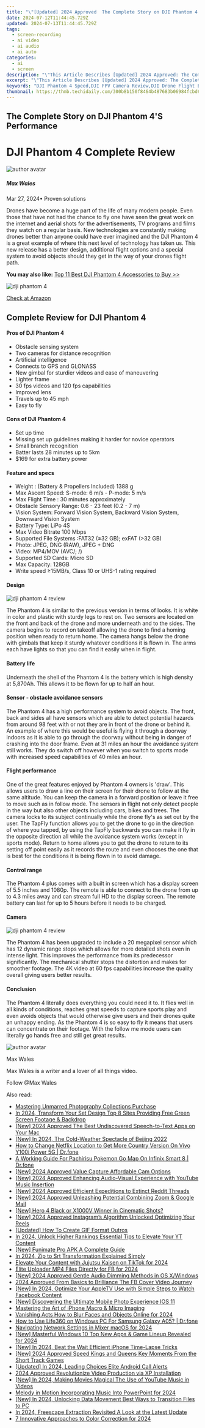 ```yaml
---
title: "\"[Updated] 2024 Approved  The Complete Story on DJI Phantom 4'S Performance\""
date: 2024-07-12T11:44:45.729Z
updated: 2024-07-13T11:44:45.729Z
tags: 
  - screen-recording
  - ai video
  - ai audio
  - ai auto
categories: 
  - ai
  - screen
description: "\"This Article Describes [Updated] 2024 Approved: The Complete Story on DJI Phantom 4'S Performance\""
excerpt: "\"This Article Describes [Updated] 2024 Approved: The Complete Story on DJI Phantom 4'S Performance\""
keywords: "DJI Phantom 4 Speed,DJI FPV Camera Review,DJI Drone Flight Efficiency,DJI Drones Performance Analysis,DJI Quadcopter Flight Data,DJI Mini Vs. Phantom 4 Comparison,DJI FPV Vision Inspection"
thumbnail: https://thmb.techidaily.com/300b8b150f8464b487683b06984fcbd6662b4fb116965638afb915b9861f6dbd.jpg
---
```


## The Complete Story on DJI Phantom 4'S Performance

# DJI Phantom 4 Complete Review

![author avatar](https://images.wondershare.com/filmora/article-images/max-wales-author.jpg)

##### Max Wales

 Mar 27, 2024• Proven solutions

 Drones have become a huge part of the life of many modern people. Even those that have not had the chance to fly one have seen the great work on the internet and aerial shots for the advertisements, TV programs and films they watch on a regular basis. New technologies are constantly making drones better than anyone could have ever imagined and the DJI Phantom 4 is a great example of where this next level of technology has taken us. This new release has a better design, additional flight options and a special system to avoid objects should they get in the way of your drones flight path.

**You may also like:** [Top 11 Best DJI Phantom 4 Accessories to Buy >>](https://tools.techidaily.com/wondershare/filmora/download/)

![dji phantom 4](https://images.wondershare.com/filmora/article-images/dji-phandom-4.jpg)

[Check at Amazon](https://www.amazon.com/gp/product/B01CFXQZD0/ref=as%5Fli%5Ftl?ie=UTF8&tag=vs-flora-20&camp=1789&creative=9325&linkCode=as2&creativeASIN=B01CFXQZD0&linkId=edcac98fb2e38b9359b8299650e268df)

## Complete Review for DJI Phantom 4

#### **Pros of DJI Phantom 4**

* Obstacle sensing system
* Two cameras for distance recognition
* Artificial intelligence
* Connects to GPS and GLONASS
* New gimbal for sturdier videos and ease of maneuvering
* Lighter frame
* 30 fps videos and 120 fps capabilities
* Improved lens
* Travels up to 45 mph
* Easy to fly

#### **Cons of DJI Phantom 4**

* Set up time
* Missing set up guidelines making it harder for novice operators
* Small branch recognition
* Batter lasts 28 minutes up to 5km
* $169 for extra battery power

#### Feature and specs

* Weight : (Battery & Propellers Included) 1388 g
* Max Ascent Speed: S-mode: 6 m/s - P-mode: 5 m/s
* Max Flight Time : 30 minutes approximately
* Obstacle Sensory Range: 0.6 - 23 feet (0.2 - 7 m)
* Vision System: Forward Vision System, Backward Vision System, Downward Vision System
* Battery Type: LiPo 4S
* Max Video Bitrate 100 Mbps
* Supported File Systems :FAT32 (≤32 GB); exFAT (>32 GB)
* Photo: JPEG, DNG (RAW), JPEG + DNG
* Video: MP4/MOV (AVC/; /)
* Supported SD Cards: Micro SD
* Max Capacity: 128GB
* Write speed ≥15MB/s, Class 10 or UHS-1 rating required

#### Design

![dji phantom 4 review](https://images.wondershare.com/filmora/article-images/dji-phantom-4-design.jpg)

 The Phantom 4 is similar to the previous version in terms of looks. It is white in color and plastic with sturdy legs to rest on. Two sensors are located on the front and back of the drone and more underneath and to the sides. The camera begins to record on takeoff allowing the drone to find a homing position when ready to return home. The camera hangs below the drone with gimbals that keep it sturdy whatever conditions it is flown in. The arms each have lights so that you can find it easily when in flight.

#### Battery life

 Underneath the shell of the Phantom 4 is the battery which is high density at 5,870Ah. This allows it to be flown for up to half an hour.

#### Sensor - obstacle avoidance sensors

 The Phantom 4 has a high performance system to avoid objects. The front, back and sides all have sensors which are able to detect potential hazards from around 98 feet with or not they are in front of the drone or behind it. An example of where this would be useful is flying it through a doorway indoors as it is able to go through the doorway without being in danger of crashing into the door frame. Even at 31 miles an hour the avoidance system still works. They do switch off however when you switch to sports mode with increased speed capabilities of 40 miles an hour.

#### Flight performance

 One of the great features enjoyed by Phantom 4 owners is 'draw'. This allows users to draw a line on their screen for their drone to follow at the same altitude. You can keep the camera in a forward position or leave it free to move such as in follow mode. The sensors in flight not only detect people in the way but also other objects including cars, bikes and trees. The camera locks to its subject continually while the drone fly's as set out by the user. The TapFly function allows you to get the drone to go in the direction of where you tapped, by using the TapFly backwards you can make it fly in the opposite direction all while the avoidance system works (except in sports mode). Return to home allows you to get the drone to return to its setting off point easily as it records the route and even chooses the one that is best for the conditions it is being flown in to avoid damage.

#### Control range

 The Phantom 4 plus comes with a built in screen which has a display screen of 5.5 inches and 1080p. The remote is able to connect to the drone from up to 4.3 miles away and can stream full HD to the display screen. The remote battery can last for up to 5 hours before it needs to be charged.

#### Camera

![dji phantom 4 review](https://images.wondershare.com/filmora/article-images/dji-phantom-4-camera.jpg)

 The Phantom 4 has been upgraded to include a 20 megapixel sensor which has 12 dynamic range stops which allows for more detailed shots even in intense light. This improves the performance from its predecessor significantly. The mechanical shutter stops the distortion and makes for smoother footage. The 4K video at 60 fps capabilities increase the quality overall giving users better results.

#### Conclusion

 The Phantom 4 literally does everything you could need it to. It flies well in all kinds of conditions, reaches great speeds to capture sports play and even avoids objects that would otherwise give users and their drones quite an unhappy ending. As the Phantom 4 is so easy to fly it means that users can concentrate on their footage. With the follow me mode users can literally go hands free and still get great results.

![author avatar](https://images.wondershare.com/filmora/article-images/max-wales-author.jpg)

Max Wales

Max Wales is a writer and a lover of all things video.

Follow @Max Wales


<ins class="adsbygoogle"
     style="display:block"
     data-ad-format="autorelaxed"
     data-ad-client="ca-pub-7571918770474297"
     data-ad-slot="1223367746"></ins>



<ins class="adsbygoogle"
     style="display:block"
     data-ad-client="ca-pub-7571918770474297"
     data-ad-slot="8358498916"
     data-ad-format="auto"
     data-full-width-responsive="true"></ins>




<span class="atpl-alsoreadstyle">Also read:</span>
<div><ul>
<li><a href="https://fox-info.techidaily.com/mastering-unmarred-photography-collections-purchase/"><u>Mastering Unmarred Photography Collections Purchase</u></a></li>
<li><a href="https://youtube-stream.techidaily.com/in-2024-transform-your-set-design-top-8-sites-providing-free-green-screen-footage-and-backdrop/"><u>In 2024, Transform Your Set Design  Top 8 Sites Providing Free Green Screen Footage & Backdrop</u></a></li>
<li><a href="https://fox-info.techidaily.com/new-2024-approved-the-best-undiscovered-speech-to-text-apps-on-your-mac/"><u>[New] 2024 Approved  The Best Undiscovered Speech-to-Text Apps on Your Mac</u></a></li>
<li><a href="https://fox-info.techidaily.com/new-in-2024-the-cold-weather-spectacle-of-beijing-2022/"><u>[New] In 2024, The Cold-Weather Spectacle of Beijing 2022</u></a></li>
<li><a href="https://fake-location.techidaily.com/how-to-change-netflix-location-to-get-more-country-version-on-vivo-y100i-power-5g-drfone-by-drfone-virtual-android/"><u>How to Change Netflix Location to Get More Country Version On Vivo Y100i Power 5G | Dr.fone</u></a></li>
<li><a href="https://android-pokemon-go.techidaily.com/a-working-guide-for-pachirisu-pokemon-go-map-on-infinix-smart-8-drfone-by-drfone-virtual-android/"><u>A Working Guide For Pachirisu Pokemon Go Map On Infinix Smart 8 | Dr.fone</u></a></li>
<li><a href="https://fox-info.techidaily.com/new-2024-approved-value-capture-affordable-cam-options/"><u>[New] 2024 Approved  Value Capture  Affordable Cam Options</u></a></li>
<li><a href="https://fox-info.techidaily.com/new-2024-approved-enhancing-audio-visual-experience-with-youtube-music-insertion/"><u>[New] 2024 Approved  Enhancing Audio-Visual Experience with YouTube Music Insertion</u></a></li>
<li><a href="https://fox-info.techidaily.com/new-2024-approved-efficient-expeditions-to-extinct-reddit-threads/"><u>[New] 2024 Approved  Efficient Expeditions to Extinct Reddit Threads</u></a></li>
<li><a href="https://fox-info.techidaily.com/new-2024-approved-unleashing-potential-combining-zoom-and-google-mail/"><u>[New] 2024 Approved  Unleashing Potential  Combining Zoom & Google Mail</u></a></li>
<li><a href="https://fox-info.techidaily.com/new-hero-4-black-or-x1000v-winner-in-cinematic-shots/"><u>[New] Hero 4 Black or X1000V Winner in Cinematic Shots?</u></a></li>
<li><a href="https://fox-info.techidaily.com/new-2024-approved-instagrams-algorithm-unlocked-optimizing-your-reels/"><u>[New] 2024 Approved  Instagram’s Algorithm Unlocked  Optimizing Your Reels</u></a></li>
<li><a href="https://some-knowledge.techidaily.com/updated-how-to-create-gif-format-outros/"><u>[Updated] How To Create GIF Format Outros</u></a></li>
<li><a href="https://youtube-sure.techidaily.com/24-unlock-higher-rankings-essential-tips-to-elevate-your-yt-content/"><u>In 2024, Unlock Higher Rankings  Essential Tips to Elevate Your YT Content</u></a></li>
<li><a href="https://fox-info.techidaily.com/new-funimate-pro-apk-a-complete-guide/"><u>[New] Funimate Pro APK  A Complete Guide</u></a></li>
<li><a href="https://fox-info.techidaily.com/in-2024-zip-to-srt-transformation-explained-simply/"><u>In 2024, Zip to Srt Transformation Explained Simply</u></a></li>
<li><a href="https://tiktok-clips.techidaily.com/elevate-your-content-with-jujutsu-kaisen-on-tiktok-for-2024/"><u>Elevate Your Content with Jujutsu Kaisen on TikTok for 2024</u></a></li>
<li><a href="https://facebook-video-content.techidaily.com/elite-uploader-mp4-files-directly-for-fb-for-2024/"><u>Elite Uploader  MP4 Files Directly for FB for 2024</u></a></li>
<li><a href="https://fox-info.techidaily.com/new-2024-approved-gentle-audio-dimming-methods-in-os-xwindows/"><u>[New] 2024 Approved  Gentle Audio Dimming Methods in OS X/Windows</u></a></li>
<li><a href="https://facebook-video-files.techidaily.com/2024-approved-from-basics-to-brilliance-the-fb-cover-video-journey/"><u>2024 Approved  From Basics to Brilliance  The FB Cover Video Journey</u></a></li>
<li><a href="https://facebook-clips.techidaily.com/new-in-2024-optimize-your-appletv-use-with-simple-steps-to-watch-facebook-content/"><u>[New] In 2024, Optimize Your AppleTV Use with Simple Steps to Watch Facebook Content</u></a></li>
<li><a href="https://fox-info.techidaily.com/new-discovering-the-ultimate-mobile-photo-experience-ios-11/"><u>[New] Discovering the Ultimate Mobile Photo Experience  IOS 11</u></a></li>
<li><a href="https://fox-info.techidaily.com/mastering-the-art-of-iphone-macro-and-micro-imaging/"><u>Mastering the Art of iPhone Macro & Micro Imaging</u></a></li>
<li><a href="https://facebook-record-videos.techidaily.com/vanishing-acts-how-to-blur-faces-and-objects-online-for-2024/"><u>Vanishing Acts  How to Blur Faces and Objects Online for 2024</u></a></li>
<li><a href="https://fake-location.techidaily.com/how-to-use-life360-on-windows-pc-for-samsung-galaxy-a05-drfone-by-drfone-virtual-android/"><u>How to Use Life360 on Windows PC For Samsung Galaxy A05? | Dr.fone</u></a></li>
<li><a href="https://vp-tips.techidaily.com/navigating-network-settings-in-mixer-macos-for-2024/"><u>Navigating Network Settings in Mixer macOS for 2024</u></a></li>
<li><a href="https://fox-info.techidaily.com/new-masterful-windows-10-top-new-apps-and-game-lineup-revealed-for-2024/"><u>[New] Masterful Windows 10  Top New Apps & Game Lineup Revealed for 2024</u></a></li>
<li><a href="https://fox-boxes.techidaily.com/new-in-2024-beat-the-wait-efficient-iphone-time-lapse-tricks/"><u>[New] In 2024, Beat the Wait  Efficient iPhone Time-Lapse Tricks</u></a></li>
<li><a href="https://fox-info.techidaily.com/new-2024-approved-speed-kings-and-queens-key-moments-from-the-short-track-games/"><u>[New] 2024 Approved  Speed Kings and Queens  Key Moments From the Short Track Games</u></a></li>
<li><a href="https://vp-tips.techidaily.com/updated-in-2024-leading-choices-elite-android-call-alerts/"><u>[Updated] In 2024, Leading Choices  Elite Android Call Alerts</u></a></li>
<li><a href="https://fox-friendly.techidaily.com/2024-approved-revolutionize-video-production-via-xp-installation/"><u>2024 Approved  Revolutionize Video Production via XP Installation</u></a></li>
<li><a href="https://fox-info.techidaily.com/new-in-2024-making-movies-magical-the-use-of-youtube-music-in-videos/"><u>[New] In 2024, Making Movies Magical  The Use of YouTube Music in Videos</u></a></li>
<li><a href="https://fox-info.techidaily.com/melody-in-motion-incorporating-music-into-powerpoint-for-2024/"><u>Melody in Motion  Incorporating Music Into PowerPoint for 2024</u></a></li>
<li><a href="https://fox-info.techidaily.com/new-in-2024-unlocking-data-movement-best-ways-to-transition-files-to-pc/"><u>[New] In 2024, Unlocking Data Movement  Best Ways to Transition Files to PC</u></a></li>
<li><a href="https://fox-info.techidaily.com/in-2024-freescape-extraction-revisited-a-look-at-the-latest-update/"><u>In 2024, Freescape Extraction Revisited  A Look at the Latest Update</u></a></li>
<li><a href="https://extra-resources.techidaily.com/7-innovative-approaches-to-color-correction-for-2024/"><u>7 Innovative Approaches to Color Correction for 2024</u></a></li>
</ul></div>
